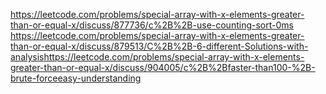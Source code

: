 https://leetcode.com/problems/special-array-with-x-elements-greater-than-or-equal-x/discuss/877736/c%2B%2B-use-counting-sort-0ms
​
https://leetcode.com/problems/special-array-with-x-elements-greater-than-or-equal-x/discuss/879513/C%2B%2B-6-different-Solutions-with-analysis
​
https://leetcode.com/problems/special-array-with-x-elements-greater-than-or-equal-x/discuss/904005/c%2B%2Bfaster-than100-%2B-brute-forceeasy-understanding
​